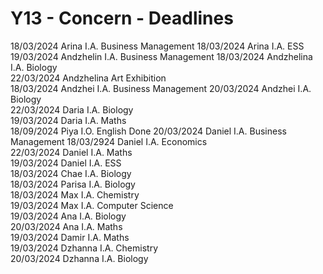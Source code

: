 # Y13 - Concern - Deadlines

18/03/2024 Arina       I.A. Business Management
18/03/2024 Arina       I.A. ESS                
19/03/2024 Andzhelin   I.A. Business Management
18/03/2024 Andzhelina  I.A. Biology            
22/03/2024 Andzhelina  Art Exhibition          
18/03/2024 Andzhei     I.A. Business Management
20/03/2024 Andzhei     I.A. Biology            
22/03/2024 Daria       I.A. Biology            
19/03/2024 Daria       I.A. Maths              
18/09/2024 Piya        I.O. English             Done
20/03/2024 Daniel      I.A. Business Management
18/03/2924 Daniel      I.A. Economics          
22/03/2024 Daniel      I.A. Maths              
19/03/2024 Daniel      I.A. ESS                
18/03/2024 Chae        I.A. Biology            
18/03/2024 Parisa      I.A. Biology            
18/03/2024 Max         I.A. Chemistry          
19/03/2024 Max         I.A. Computer Science   
19/03/2024 Ana         I.A. Biology            
20/03/2024 Ana         I.A. Maths              
19/03/2024 Damir       I.A. Maths              
19/03/2024 Dzhanna     I.A. Chemistry          
20/03/2024 Dzhanna     I.A. Biology            

